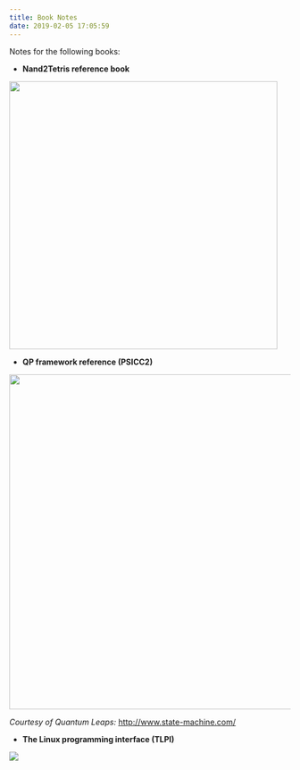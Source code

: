 ```yaml
---
title: Book Notes
date: 2019-02-05 17:05:59
---
```


Notes for the following books:

* **Nand2Tetris reference book**

<img src="https://static.wixstatic.com/media/44046b_68deee3a58e64efdba36a6813c4ea906~mv2.png/v1/crop/x_73,y_0,w_663,h_654/fill/w_663,h_653,al_c,q_85/44046b_68deee3a58e64efdba36a6813c4ea906~mv2.webp" width="480">

* **QP framework reference (PSICC2)**

<img src="http://www.state-machine.com/qpc/qp_banner.jpg" width="600">

*Courtesy of Quantum Leaps:* http://www.state-machine.com/

* **The Linux programming interface (TLPI)**

<img src="https://upload.wikimedia.org/wikipedia/en/2/22/The_Linux_Programming_Interface.jpg">
